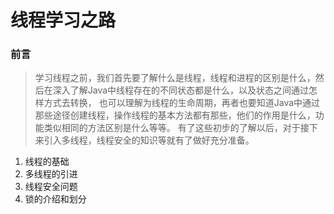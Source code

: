 # 线程学习之路
### 前言
> 学习线程之前，我们首先要了解什么是线程，线程和进程的区别是什么，然后在深入了解Java中线程存在的不同状态都是什么，以及状态之间通过怎样方式去转换， 也可以理解为线程的生命周期，再者也要知道Java中通过那些途径创建线程，操作线程的基本方法都有那些，他们的作用是什么，功能类似相同的方法区别是什么等等。 有了这些初步的了解以后，对于接下来引入多线程，线程安全的知识等就有了做好充分准备。


1. 线程的基础
2. 多线程的引进
3. 线程安全问题
4. 锁的介绍和划分
